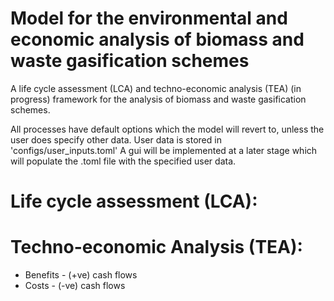 # Model for the environmental and economic analysis of biomass and waste gasification schemes
A life cycle assessment (LCA) and techno-economic analysis (TEA) (in progress) framework for the analysis of biomass and 
waste gasification schemes.

All processes have default options which the model will revert to, unless the user does specify other data.
User data is stored in 'configs/user_inputs.toml' A gui will be implemented at a later stage which will populate the 
.toml file with the specified user data.

# Life cycle assessment (LCA):

# Techno-economic Analysis (TEA):
- Benefits - (+ve) cash flows
- Costs - (-ve) cash flows